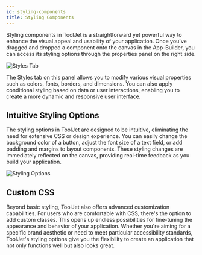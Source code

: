 ```yaml
---
id: styling-components
title: Styling Components
---
```


<div style={{marginLeft: "40px", marginRight: "40px"}}>


Styling components in ToolJet is a straightforward yet powerful way to enhance the visual appeal and usability of your application. Once you've dragged and dropped a component onto the canvas in the App-Builder, you can access its styling options through the properties panel on the right side. 

<div style={{textAlign: 'center'}}>
    <img style={{padding: '10px', marginBottom:'15px'}} className="screenshot-full" src="/img/tooljet-concepts/styling-components/styles-tab.png" alt="Styles Tab" />
</div>

The Styles tab on this panel allows you to modify various visual properties such as colors, fonts, borders, and dimensions. You can also apply conditional styling based on data or user interactions, enabling you to create a more dynamic and responsive user interface.

## Intuitive Styling Options
The styling options in ToolJet are designed to be intuitive, eliminating the need for extensive CSS or design experience. You can easily change the background color of a button, adjust the font size of a text field, or add padding and margins to layout components. These styling changes are immediately reflected on the canvas, providing real-time feedback as you build your application. 

<div style={{textAlign: 'center'}}>
    <img style={{padding: '10px', marginBottom:'15px'}} className="screenshot-full" src="/img/tooljet-concepts/styling-components/styling-options.gif" alt="Styling Options" />
</div>

## Custom CSS 
Beyond basic styling, ToolJet also offers advanced customization capabilities. For users who are comfortable with CSS, there's the option to add custom classes. This opens up endless possibilities for fine-tuning the appearance and behavior of your application. Whether you're aiming for a specific brand aesthetic or need to meet particular accessibility standards, ToolJet's styling options give you the flexibility to create an application that not only functions well but also looks great.

</div>



